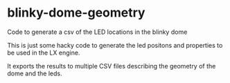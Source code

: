 # blinky-dome-geometry
Code to generate a csv of the LED locations in the blinky dome

This is just some hacky code to generate the led positons and properties to be used in the LX engine.

It exports the results to multiple CSV files describing the geometry of the dome and the leds.
